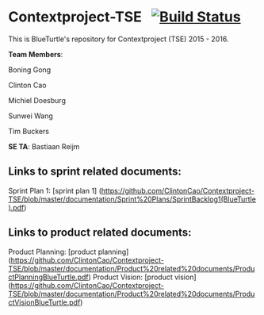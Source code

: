 # Contextproject-TSE &nbsp; [![Build Status](https://travis-ci.org/ClintonCao/Contextproject-TSE.svg?branch=master)](https://travis-ci.org/ClintonCao/Contextproject-TSE)
This is BlueTurtle's repository for Contextproject (TSE) 2015 - 2016.

**Team Members**:

Boning Gong

Clinton Cao

Michiel Doesburg

Sunwei Wang

Tim Buckers

**SE TA**: Bastiaan Reijm


## Links to sprint related documents:

Sprint Plan 1: [sprint plan 1] (https://github.com/ClintonCao/Contextproject-TSE/blob/master/documentation/Sprint%20Plans/SprintBacklog1(BlueTurtle).pdf)

## Links to product related documents:

Product Planning: [product planning] (https://github.com/ClintonCao/Contextproject-TSE/blob/master/documentation/Product%20related%20documents/ProductPlanningBlueTurtle.pdf)
Product Vision: [product vision] (https://github.com/ClintonCao/Contextproject-TSE/blob/master/documentation/Product%20related%20documents/ProductVisionBlueTurtle.pdf)
